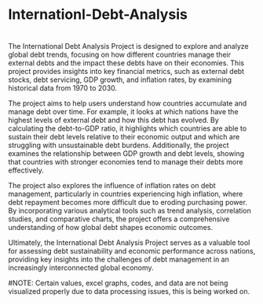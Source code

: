 # Internationl-Debt-Analysis
#
The International Debt Analysis Project is designed to explore and analyze global debt trends, focusing on how different countries manage their external debts and the impact these debts have on their economies. This project provides insights into key financial metrics, such as external debt stocks, debt servicing, GDP growth, and inflation rates, by examining historical data from 1970 to 2030.

The project aims to help users understand how countries accumulate and manage debt over time. For example, it looks at which nations have the highest levels of external debt and how this debt has evolved. By calculating the debt-to-GDP ratio, it highlights which countries are able to sustain their debt levels relative to their economic output and which are struggling with unsustainable debt burdens. Additionally, the project examines the relationship between GDP growth and debt levels, showing that countries with stronger economies tend to manage their debts more effectively.

The project also explores the influence of inflation rates on debt management, particularly in countries experiencing high inflation, where debt repayment becomes more difficult due to eroding purchasing power. By incorporating various analytical tools such as trend analysis, correlation studies, and comparative charts, the project offers a comprehensive understanding of how global debt shapes economic outcomes.

Ultimately, the International Debt Analysis Project serves as a valuable tool for assessing debt sustainability and economic performance across nations, providing key insights into the challenges of debt management in an increasingly interconnected global economy.

#NOTE: Certain values, excel graphs, codes, and data are not being visualized properly due to data processing issues, this is being worked on.
